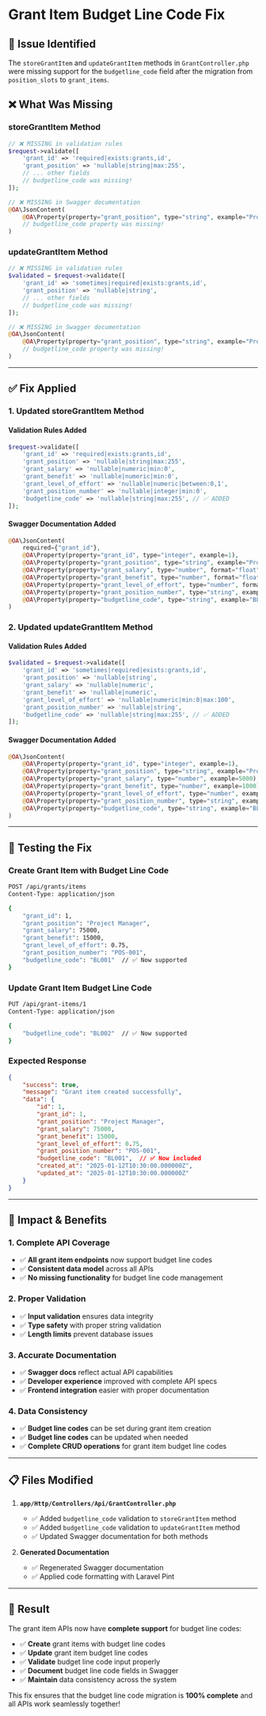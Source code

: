 # Grant Item Budget Line Code Fix

## 🎯 **Issue Identified**
The `storeGrantItem` and `updateGrantItem` methods in `GrantController.php` were missing support for the `budgetline_code` field after the migration from `position_slots` to `grant_items`.

## ❌ **What Was Missing**

### **storeGrantItem Method**
```php
// ❌ MISSING in validation rules
$request->validate([
    'grant_id' => 'required|exists:grants,id',
    'grant_position' => 'nullable|string|max:255',
    // ... other fields
    // budgetline_code was missing!
]);

// ❌ MISSING in Swagger documentation
@OA\JsonContent(
    @OA\Property(property="grant_position", type="string", example="Project Manager"),
    // budgetline_code property was missing!
)
```

### **updateGrantItem Method**
```php
// ❌ MISSING in validation rules
$validated = $request->validate([
    'grant_id' => 'sometimes|required|exists:grants,id',
    'grant_position' => 'nullable|string',
    // ... other fields
    // budgetline_code was missing!
]);

// ❌ MISSING in Swagger documentation  
@OA\JsonContent(
    @OA\Property(property="grant_position", type="string", example="Project Manager"),
    // budgetline_code property was missing!
)
```

---

## ✅ **Fix Applied**

### **1. Updated storeGrantItem Method**

#### **Validation Rules Added**
```php
$request->validate([
    'grant_id' => 'required|exists:grants,id',
    'grant_position' => 'nullable|string|max:255',
    'grant_salary' => 'nullable|numeric|min:0',
    'grant_benefit' => 'nullable|numeric|min:0',
    'grant_level_of_effort' => 'nullable|numeric|between:0,1',
    'grant_position_number' => 'nullable|integer|min:0',
    'budgetline_code' => 'nullable|string|max:255', // ✅ ADDED
]);
```

#### **Swagger Documentation Added**
```php
@OA\JsonContent(
    required={"grant_id"},
    @OA\Property(property="grant_id", type="integer", example=1),
    @OA\Property(property="grant_position", type="string", example="Project Manager"),
    @OA\Property(property="grant_salary", type="number", format="float", example=75000),
    @OA\Property(property="grant_benefit", type="number", format="float", example=15000),
    @OA\Property(property="grant_level_of_effort", type="number", format="float", example=0.75),
    @OA\Property(property="grant_position_number", type="string", example="POS-001"),
    @OA\Property(property="budgetline_code", type="string", example="BL001", description="Budget line code for grant funding"), // ✅ ADDED
)
```

### **2. Updated updateGrantItem Method**

#### **Validation Rules Added**
```php
$validated = $request->validate([
    'grant_id' => 'sometimes|required|exists:grants,id',
    'grant_position' => 'nullable|string',
    'grant_salary' => 'nullable|numeric',
    'grant_benefit' => 'nullable|numeric',
    'grant_level_of_effort' => 'nullable|numeric|min:0|max:100',
    'grant_position_number' => 'nullable|string',
    'budgetline_code' => 'nullable|string|max:255', // ✅ ADDED
]);
```

#### **Swagger Documentation Added**
```php
@OA\JsonContent(
    @OA\Property(property="grant_id", type="integer", example=1),
    @OA\Property(property="grant_position", type="string", example="Project Manager"),
    @OA\Property(property="grant_salary", type="number", example=5000),
    @OA\Property(property="grant_benefit", type="number", example=1000),
    @OA\Property(property="grant_level_of_effort", type="number", example=0.75),
    @OA\Property(property="grant_position_number", type="string", example="P-123"),
    @OA\Property(property="budgetline_code", type="string", example="BL001", description="Budget line code for grant funding"), // ✅ ADDED
)
```

---

## 🧪 **Testing the Fix**

### **Create Grant Item with Budget Line Code**
```bash
POST /api/grants/items
Content-Type: application/json

{
    "grant_id": 1,
    "grant_position": "Project Manager",
    "grant_salary": 75000,
    "grant_benefit": 15000,
    "grant_level_of_effort": 0.75,
    "grant_position_number": "POS-001",
    "budgetline_code": "BL001"  // ✅ Now supported
}
```

### **Update Grant Item Budget Line Code**
```bash
PUT /api/grant-items/1
Content-Type: application/json

{
    "budgetline_code": "BL002"  // ✅ Now supported
}
```

### **Expected Response**
```json
{
    "success": true,
    "message": "Grant item created successfully",
    "data": {
        "id": 1,
        "grant_id": 1,
        "grant_position": "Project Manager",
        "grant_salary": 75000,
        "grant_benefit": 15000,
        "grant_level_of_effort": 0.75,
        "grant_position_number": "POS-001",
        "budgetline_code": "BL001",  // ✅ Now included
        "created_at": "2025-01-12T10:30:00.000000Z",
        "updated_at": "2025-01-12T10:30:00.000000Z"
    }
}
```

---

## 🎯 **Impact & Benefits**

### **1. Complete API Coverage**
- ✅ **All grant item endpoints** now support budget line codes
- ✅ **Consistent data model** across all APIs
- ✅ **No missing functionality** for budget line code management

### **2. Proper Validation**
- ✅ **Input validation** ensures data integrity
- ✅ **Type safety** with proper string validation
- ✅ **Length limits** prevent database issues

### **3. Accurate Documentation**
- ✅ **Swagger docs** reflect actual API capabilities
- ✅ **Developer experience** improved with complete API specs
- ✅ **Frontend integration** easier with proper documentation

### **4. Data Consistency**
- ✅ **Budget line codes** can be set during grant item creation
- ✅ **Budget line codes** can be updated when needed
- ✅ **Complete CRUD operations** for grant item budget line codes

---

## 📋 **Files Modified**

1. **`app/Http/Controllers/Api/GrantController.php`**
   - ✅ Added `budgetline_code` validation to `storeGrantItem` method
   - ✅ Added `budgetline_code` validation to `updateGrantItem` method
   - ✅ Updated Swagger documentation for both methods

2. **Generated Documentation**
   - ✅ Regenerated Swagger documentation
   - ✅ Applied code formatting with Laravel Pint

---

## 🚀 **Result**

The grant item APIs now have **complete support** for budget line codes:

- ✅ **Create** grant items with budget line codes
- ✅ **Update** grant item budget line codes
- ✅ **Validate** budget line code input properly
- ✅ **Document** budget line code fields in Swagger
- ✅ **Maintain** data consistency across the system

This fix ensures that the budget line code migration is **100% complete** and all APIs work seamlessly together!

